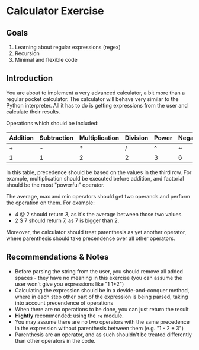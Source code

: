 # Calculator Exercise

## Goals

1. Learning about regular expressions (regex)
2. Recursion
3. Minimal and flexible code

## Introduction

You are about to implement a very advanced calculator, a bit more than a regular pocket calculator.
The calculator will behave very similar to the Python interpreter. All it has to do is getting expressions from the user and calculate their results.

Operations which should be included:

| Addition | Subtraction | Multiplication | Division | Power | Negate | Modulo | Factorial | Average | Max | Min |
|----------|-------------|----------------|----------|-------|--------|--------|-----------|---------|-----|-----|
| +        | -           | *              | /        | ^     | ~      | %      | !         | @       | $   | &   |
| 1        | 1           | 2              | 2        | 3     | 6      | 4      | 7         | 5       | 5   | 5   |

In this table, precedence should be based on the values in the third row. For example, multiplication should be executed before addition, and factorial should be the most "powerful" operator.

The average, max and min operators should get two operands and perform the operation on them. For example:

* 4 @ 2 should return 3, as it's the average between those two values.
* 2 $ 7 should return 7, as 7 is bigger than 2.

Moreover, the calculator should treat parenthesis as yet another operator, where parenthesis should take precendence over all other operators.

## Recommendations & Notes

* Before parsing the string from the user, you should remove all added spaces - they have no meaning in this exercise (you can assume the user won't give you expressions like "1 1+2")
* Calculating the expression should be in a devide-and-conquer method, where in each step other part of the expression is being parsed, taking into account precendence of operations
* When there are no operations to be done, you can just return the result
* **Hightly** recommended: using the `re` module.
* You may assume there are no two operators with the same precedence in the expression without parenthesis between them (e.g. "1 - 2 + 3")
* Parenthesis are an operator, and as such shouldn't be treated differently than other operators in the code.
